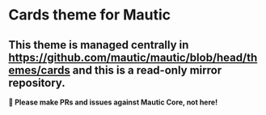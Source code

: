 # Cards theme for Mautic

## This theme is managed centrally in https://github.com/mautic/mautic/blob/head/themes/cards and this is a read-only mirror repository.

**📣 Please make PRs and issues against Mautic Core, not here!**